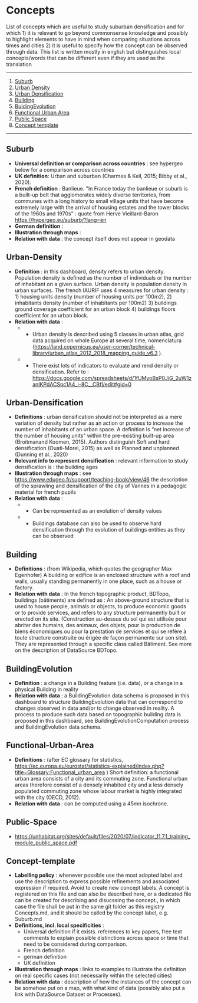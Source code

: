 # Concepts

List of concepts which are useful to study suburban densification and for which 1) it is relevant to go beyond commonsense knowledge and possibly to highlight elements to have in mind when comparing situations across times and cities 2) it is useful to specify how the concept can be observed through data. This list is written mostly in english but distinguishes local concepts/words that can be different even if they are used as the translation 

*******
 1. [Suburb](#Suburb)
 2. [Urban Density](#Urban-Density)
 3. [Urban Densification](#Urban-Densification)
 4. [Building](#Building)
 5. [BuidingEvolution](#BuildingEvolution)
 6. [Functional Urban Area](#Functional-Urban-Area)
 7. [Public Space](#Public-Space)
 8. [Concept template](#Concept-template)
 *******
## Suburb	
* **Universal definition or comparison across countries** : see hypergeo below for a comparison across countries
* **UK definition**: Urban and suburban (Charmes & Keil, 2015; Bibby et al., 2020).
* **French definition** : Banlieue. "In France today the banlieue or suburb is a built-up belt that agglomerates widely diverse territories, from communes with a long history to small village units that have become extremely large with the arrival of housing estates and the tower blocks of the 1960s and 1970s" : quote from Herve Vieillard-Baron  https://hypergeo.eu/suburb/?lang=en
* **German definition** : 
* **Illustration through maps** : 
* **Relation with data** : the concept itself does not appear in geodata 

## Urban-Density
* **Definition** : in this dashboard, density refers to urban density. Population density is defined as the number of individuals or the number of inhabitant on a given surface.  Urban density is population density in urban surfaces. The french IAURIF uses 4 measures for urban density : 1) housing units density (number of housing units per 100m2), 2) inhabitants density (number of inhabitants per 100m2) 3) buildings ground coverage coefficient for an urban block 4) buildings floors coefficient for an urban block.
* **Relation with data** :
  * * Urban density is described using 5 classes in urban atlas, grid data acquired on whole Europe at several time, nomenclatura (https://land.copernicus.eu/user-corner/technical-library/urban_atlas_2012_2018_mapping_guide_v6.3 ).
  * * There exist lots of indicators to evaluate and rend density or densification. Refer to : https://docs.google.com/spreadsheets/d/1fUMyoBsP0JiG_2uW1zanIKPdACSpc1A4_i-8C__CBfI/edit#gid=0

## Urban-Densification
* **Definitions** : urban densification should not be interpreted as a mere variation of density but rather as an action or process to increase the number of inhabitants of an urban space. A definition is “net increase of the number of housing units” within the pre-existing built-up area (Broitmanand Koomen, 2015). Authors distinguish Soft and hard densification (Ouati-Morel, 2015) as well as Planned and unplanned (Dunning et al., 2020)
* **Relevant info to represent densification** : relevant information to study densification is : the building ages
* **Illustration through maps** : see https://www.edugeo.fr/support/teaching-book/view/46 the description of the sprawling and densification of the city of Vannes in a pedagogic material for french pupils 
* **Relation with data** :
  * * Can be represented as an evolution of density values
  * * Buildings database can also be used to observe hard densification through the evolution of buildings entities as they can be observed 

## Building
* **Definitions** : (from Wikipedia, which quotes the geographer Max Egenhofer) A building or edifice is an enclosed structure with a roof and walls, usually standing permanently in one place, such as a house or factory. 
* **Relation with data** : In the french topographic product, BDTopo, buildings (bâtiments) are defined as : An above-ground structure that is used to house people, animals or objects, to produce economic goods or to provide services, and refers to any structure permanently built or erected on its site. (Construction au-dessus du sol qui est utilisée pour abriter des humains, des animaux, des objets, pour la production de biens économiques ou pour la prestation de services et qui se réfère à toute structure construite ou érigée de façon permanente sur son site). They are represented through a specific class called Bâtiment. See more on the description of DataSource BDTopo.

## BuildingEvolution
* **Definition** : a change in a Building feature (i.e. data), or a change in a physical Building in reality
* **Relation with data** : a BuildingEvolution data schema is proposed in this dashboard to structure BuildingEvolution data that can correspond to changes observed in data and/or to change observed in reality. A process to produce such data based on topographic building data is proposed in this dashboard, see BuildingEvolutionComputation process and BuildingEvolution data schema.  

## Functional-Urban-Area
* **Definitions** : (after EC glossary for statistics, https://ec.europa.eu/eurostat/statistics-explained/index.php?title=Glossary:Functional_urban_area ) Short definition: a functional urban area consists of a city and its commuting zone. Functional urban areas therefore consist of a densely inhabited city and a less densely populated commuting zone whose labour market is highly integrated with the city (OECD, 2012).    
* **Relation with data** : can be computed using a 45mn isochrone.

## Public-Space
* https://unhabitat.org/sites/default/files/2020/07/indicator_11.7.1_training_module_public_space.pdf 

## Concept-template
* **Labelling policy** : whenever possible use the most adopted label and use the description to express possible refinements and associated expression if required. Avoid to create new concept labels. A concept is registered on this file and can also be described here, or a dedicated file can be created for describing and disucssing the concept., in which case the file shall be put in the same git folder as this registry Concepts.md, and it should be called by the concept label, e.g. Suburb.md
* **Definitions, incl. local specificities** :
    * Universal definition if it exists. references to key papers, free text comments to explain possible distinctions across space or time that need to be considered during comparison.
    *  French definition
    *  german definition
    *  UK definition 
* **Illustration through maps** : links to examples to illustrate the definition on real specific cases (not necessarily within the selected cities)
* **Relation with data** : description of how the instances of the concept can be somehow put on a map, with what kind of data (possibly also put a link with DataSource Dataset or Processes). 
